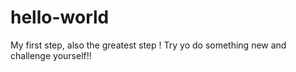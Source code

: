 hello-world
===========

My first step, also the greatest step !
Try yo do something new and challenge yourself!!

